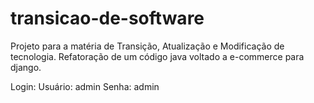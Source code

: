 # transicao-de-software
Projeto para a matéria de Transição, Atualização e Modificação de tecnologia. Refatoração de um código java voltado a e-commerce para django.

Login:
Usuário: admin
Senha: admin
